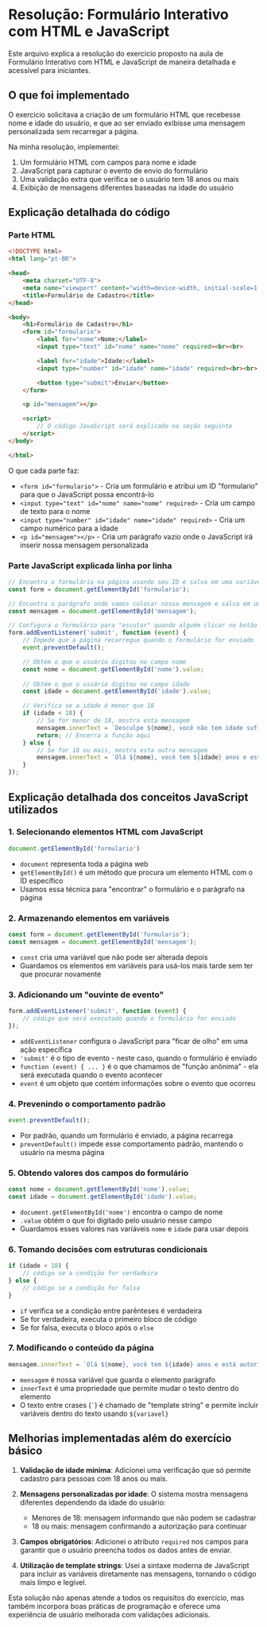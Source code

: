 # Resolução: Formulário Interativo com HTML e JavaScript

Este arquivo explica a resolução do exercício proposto na aula de Formulário Interativo com HTML e JavaScript de maneira detalhada e acessível para iniciantes.

## O que foi implementado

O exercício solicitava a criação de um formulário HTML que recebesse nome e idade do usuário, e que ao ser enviado exibisse uma mensagem personalizada sem recarregar a página.

Na minha resolução, implementei:

1. Um formulário HTML com campos para nome e idade
2. JavaScript para capturar o evento de envio do formulário
3. Uma validação extra que verifica se o usuário tem 18 anos ou mais
4. Exibição de mensagens diferentes baseadas na idade do usuário

## Explicação detalhada do código

### Parte HTML

```html
<!DOCTYPE html>
<html lang="pt-BR">

<head>
    <meta charset="UTF-8">
    <meta name="viewport" content="width=device-width, initial-scale=1.0">
    <title>Formulário de Cadastro</title>
</head>

<body>
    <h1>Formulário de Cadastro</h1>
    <form id="formulario">
        <label for="nome">Nome:</label>
        <input type="text" id="nome" name="nome" required><br><br>

        <label for="idade">Idade:</label>
        <input type="number" id="idade" name="idade" required><br><br>

        <button type="submit">Enviar</button>
    </form>

    <p id="mensagem"></p>

    <script>
        // O código JavaScript será explicado na seção seguinte
    </script>
</body>

</html>
```

O que cada parte faz:
- `<form id="formulario">` - Cria um formulário e atribui um ID "formulario" para que o JavaScript possa encontrá-lo
- `<input type="text" id="nome" name="nome" required>` - Cria um campo de texto para o nome
- `<input type="number" id="idade" name="idade" required>` - Cria um campo numérico para a idade
- `<p id="mensagem"></p>` - Cria um parágrafo vazio onde o JavaScript irá inserir nossa mensagem personalizada

### Parte JavaScript explicada linha por linha

```javascript
// Encontra o formulário na página usando seu ID e salva em uma variável
const form = document.getElementById('formulario');

// Encontra o parágrafo onde vamos colocar nossa mensagem e salva em uma variável
const mensagem = document.getElementById('mensagem');

// Configura o formulário para "escutar" quando alguém clicar no botão de enviar
form.addEventListener('submit', function (event) {
    // Impede que a página recarregue quando o formulário for enviado
    event.preventDefault(); 

    // Obtém o que o usuário digitou no campo nome
    const nome = document.getElementById('nome').value;
    
    // Obtém o que o usuário digitou no campo idade
    const idade = document.getElementById('idade').value;

    // Verifica se a idade é menor que 18
    if (idade < 18) {
        // Se for menor de 18, mostra esta mensagem
        mensagem.innerText = `Desculpe ${nome}, você não tem idade suficiente para se cadastrar.`;
        return; // Encerra a função aqui
    } else {
        // Se for 18 ou mais, mostra esta outra mensagem
        mensagem.innerText = `Olá ${nome}, você tem ${idade} anos e está autorizado a continuar o cadastro.`;
    }
});
```

## Explicação detalhada dos conceitos JavaScript utilizados

### 1. Selecionando elementos HTML com JavaScript
```javascript
document.getElementById('formulario')
```
- `document` representa toda a página web
- `getElementById()` é um método que procura um elemento HTML com o ID específico
- Usamos essa técnica para "encontrar" o formulário e o parágrafo na página

### 2. Armazenando elementos em variáveis
```javascript
const form = document.getElementById('formulario');
const mensagem = document.getElementById('mensagem');
```
- `const` cria uma variável que não pode ser alterada depois
- Guardamos os elementos em variáveis para usá-los mais tarde sem ter que procurar novamente

### 3. Adicionando um "ouvinte de evento"
```javascript
form.addEventListener('submit', function (event) {
    // código que será executado quando o formulário for enviado
});
```
- `addEventListener` configura o JavaScript para "ficar de olho" em uma ação específica
- `'submit'` é o tipo de evento - neste caso, quando o formulário é enviado
- `function (event) { ... }` é o que chamamos de "função anônima" - ela será executada quando o evento acontecer
- `event` é um objeto que contém informações sobre o evento que ocorreu

### 4. Prevenindo o comportamento padrão
```javascript
event.preventDefault();
```
- Por padrão, quando um formulário é enviado, a página recarrega
- `preventDefault()` impede esse comportamento padrão, mantendo o usuário na mesma página

### 5. Obtendo valores dos campos do formulário
```javascript
const nome = document.getElementById('nome').value;
const idade = document.getElementById('idade').value;
```
- `document.getElementById('nome')` encontra o campo de nome
- `.value` obtém o que foi digitado pelo usuário nesse campo
- Guardamos esses valores nas variáveis `nome` e `idade` para usar depois

### 6. Tomando decisões com estruturas condicionais
```javascript
if (idade < 18) {
    // código se a condição for verdadeira
} else {
    // código se a condição for falsa
}
```
- `if` verifica se a condição entre parênteses é verdadeira
- Se for verdadeira, executa o primeiro bloco de código
- Se for falsa, executa o bloco após o `else`

### 7. Modificando o conteúdo da página
```javascript
mensagem.innerText = `Olá ${nome}, você tem ${idade} anos e está autorizado a continuar o cadastro.`;
```
- `mensagem` é nossa variável que guarda o elemento parágrafo
- `innerText` é uma propriedade que permite mudar o texto dentro do elemento
- O texto entre crases (`` ` ``) é chamado de "template string" e permite incluir variáveis dentro do texto usando `${variavel}`

## Melhorias implementadas além do exercício básico

1. **Validação de idade mínima**: Adicionei uma verificação que só permite cadastro para pessoas com 18 anos ou mais.

2. **Mensagens personalizadas por idade**: O sistema mostra mensagens diferentes dependendo da idade do usuário:
   - Menores de 18: mensagem informando que não podem se cadastrar
   - 18 ou mais: mensagem confirmando a autorização para continuar

3. **Campos obrigatórios**: Adicionei o atributo `required` nos campos para garantir que o usuário preencha todos os dados antes de enviar.

4. **Utilização de template strings**: Usei a sintaxe moderna de JavaScript para incluir as variáveis diretamente nas mensagens, tornando o código mais limpo e legível.

Esta solução não apenas atende a todos os requisitos do exercício, mas também incorpora boas práticas de programação e oferece uma experiência de usuário melhorada com validações adicionais.